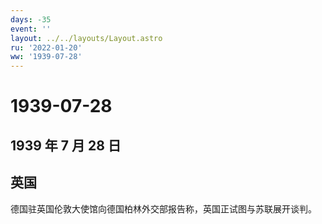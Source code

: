 ```yaml
---
days: -35
event: ''
layout: ../../layouts/Layout.astro
ru: '2022-01-20'
ww: '1939-07-28'
---
```


# 1939-07-28

## 1939 年 7 月 28 日

## 英国

德国驻英国伦敦大使馆向德国柏林外交部报告称，英国正试图与苏联展开谈判。